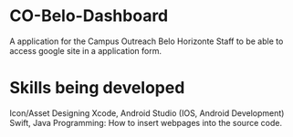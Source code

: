 # CO-Belo-Dashboard
A application for the Campus Outreach Belo Horizonte Staff to be able to access google site in a application form.


# Skills being developed
Icon/Asset Designing
Xcode, Android Studio (IOS, Android Development)
Swift, Java Programming: How to insert webpages into the source code.
